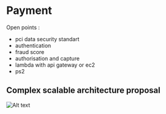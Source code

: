# Payment

Open points : 

- pci data security standart
- authentication
- fraud score
- authorisation and capture 
- lambda with api gateway or ec2 
- ps2 


## Complex scalable architecture proposal 

![Alt text](https://user-images.githubusercontent.com/4716985/68808916-101fac80-066b-11ea-9695-7fef577ffed3.png)
